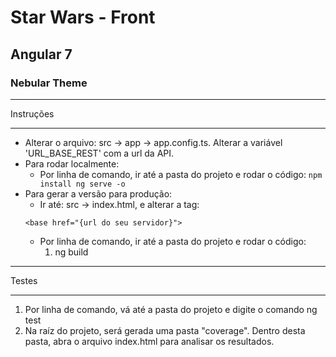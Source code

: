  # Star Wars - Front
 ## Angular 7
 ### Nebular Theme

*******************
Instruções
*******************

- Alterar o arquivo: src -> app -> app.config.ts. Alterar a variável 'URL_BASE_REST' com a url da API.
- Para rodar localmente:
    -   Por linha de comando, ir até a pasta do projeto e rodar o código:
            ```
            npm install
            ng serve -o
            ```
- Para gerar a versão para produção:
    - Ir até: src -> index.html, e alterar a tag:
    ```
    <base href="{url do seu servidor}">
    ```
    - Por linha de comando, ir até a pasta do projeto e rodar o código:
        1. ng build


*******************
Testes
*******************

1. Por linha de comando, vá até a pasta do projeto e digite o comando ng test
2. Na raíz do projeto, será gerada uma pasta "coverage". Dentro desta pasta, abra o arquivo index.html para analisar os resultados.
